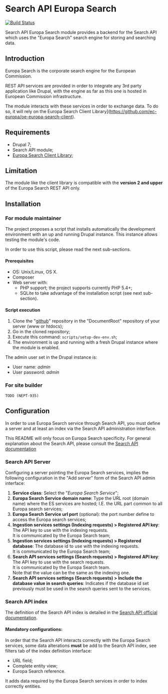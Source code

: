 # Search API Europa Search

[![Build Status](https://travis-ci.org/ec-europa/search_api_europa_search.svg?branch=7.x-1.x)](https://travis-ci.org/ec-europa/search_api_europa_search)

Search API Europa Search module provides a backend for the Search API which uses the "Europa Search" search engine for storing and searching data.

## Introduction

Europa Search is the corporate search engine for the European Commission. 

REST API services are provided in order to integrate any 3rd party application like Drupal, with the engine as far as this one is hosted in European Commission infrastructure.

The module interacts with these services in order to exchange data. To do so, it will rely on the Europa Search Client Library](https://github.com/ec-europa/oe-europa-search-client).

## Requirements

* Drupal 7;
* Search API module;
* [Europa Search Client Library](https://github.com/ec-europa/oe-europa-search-client);

## Limitation

The module like the client library is compatible with the **version 2 and upper** of the Europa Search REST API only.


## Installation

### For module maintainer

The project proposes a script that installs automatically the development environment with an up and running Drupal instance.
This instance allows testing the module's code.

In order to use this script, please read the next sub-sections.

#### Prerequisites
* OS: Unix/Linux, OS X.
* Composer
* Web server with:
  * PHP support; the project supports currently PHP 5.4+;
  * SQLite to take advantage of the installation script (see next sub-section).

#### Script execution

1. Clone the "[github](https://github.com/ec-europa/search_api_europa_search)" repository in the "DocumentRoot" repository of your server (www or htdocs);
2. Go in the cloned repository;
3. Execute this command: `scripts/setup-dev-env.sh`;
4. The environment is up and running with a fresh Drupal instance where the module is enabled.

The admin user set in the Drupal instance is:
* User name: _admin_
* User password: _admin_

### For site builder

```
TODO (NEPT-935)
```

## Configuration

In order to use Europa Search service through Search API, you must define a server and at least an index via 
the Search API administration interface.

This README will only focus on Europa Search specificity. For general explanation about the Search API, 
please consult the [Search API documentation](https://www.drupal.org/docs/7/modules/search-api)

### Search API Server

Configuring a server pointing the Europa Search services, implies the following configuration in the 
"Add server" form of the Search API admin interface:
 
 1. **Service class**: Select the "_Europa Search Service_";
 2. **Europa Search Service domain name**: Type the URL root (domain name) where the ES services are hosted; I.E. 
 the URL part common to all Europa search services;
 3. **Europa Search Service url port** (optional): the port number define to access the Europa search services;
 4. **Ingestion services settings (Indexing requests) > Registered API key**: The API key to use with the indexing requests.<br /> 
    It is communicated by the Europa Search team;
 5. **Ingestion services settings (Indexing requests) > Registered database**: The database id to use with the indexing requests.<br /> 
    It is communicated by the Europa Search team;
 6. **Search API services settings (Search requests) > Registered API key**: The API key to use with the search requests.<br /> 
    It is communicated by the Europa Search team.<br />
    Note that the value can be the same as the indexing one.
 7. **Search API services settings (Search requests) > Include the database value in search queries**: Indicates if the database id 
 set previously must be used in the search queries sent to the services.

 ### Search API index
 
 The definition of the Search API index is detailed in the [Search API official documentation](https://www.drupal.org/docs/7/modules/search-api/getting-started/howto-add-an-index).
 
 #### Mandatory configurations:
 
 In order that the Search API interacts correctly with the Europa Search services, some data alterations **must** be add to the Search API index,
 see filters tab of the index definition interface:
 * URL field;
 * Complete entity view; 
 * Europa Search reference.
 
 It adds data required by the Europa Search services in order to index correctly entities.


